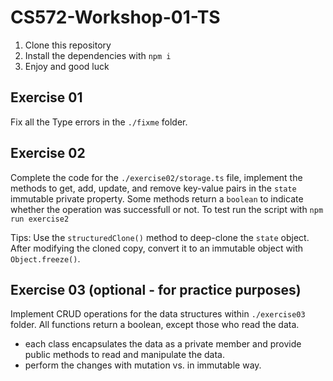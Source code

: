 # CS572-Workshop-01-TS
1. Clone this repository
2. Install the dependencies with `npm i`
3. Enjoy and good luck
   
## Exercise 01

Fix all the Type errors in the `./fixme` folder.

## Exercise 02

Complete the code for the `./exercise02/storage.ts` file, implement the methods
to get, add, update, and remove key-value pairs in the `state` immutable private
property. Some methods return a `boolean` to indicate whether the operation was
successfull or not. To test run the script with `npm run exercise2`
  
Tips: Use the `structuredClone()` method to deep-clone the `state` object. After modifying the cloned copy, convert it to an immutable object with `Object.freeze()`.

## Exercise 03 (optional - for practice purposes)

Implement CRUD operations for the data structures within `./exercise03`
folder. All functions return a boolean, except those who read the data.

- each class encapsulates the data as a private member and provide public
  methods to read and manipulate the data.
- perform the changes with mutation vs. in immutable way.
